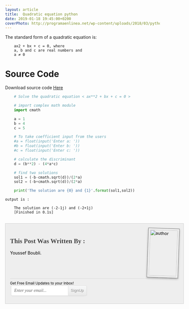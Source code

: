 ```yaml
---
layout: article
title:  Quadratic equation python
date: 2019-01-18 19:45:00+0200
coverPhoto: http://programaenlinea.net/wp-content/uploads/2018/03/python-Webinar.jpg
---
```


The standard form of a quadratic equation is:


```text
	ax2 + bx + c = 0, where
	a, b and c are real numbers and
	a ≠ 0
```
# Source Code
Download source code [Here](https://raw.githubusercontent.com/boubli/Youssef-Boubli/gh-pages/source%20code/Quadratic%20Equation.py)

```python
	# Solve the quadratic equation < ax**2 + bx + c = 0 >

	# import complex math module
	import cmath

	a = 1
	b = 4
	c = 5

	# To take coefficient input from the users
	#a = float(input('Enter a: ')) 
	#b = float(input('Enter b: ')) 
	#c = float(input('Enter c: ')) 

	# calculate the discriminant
	d = (b**2) - (4*a*c)

	# find two solutions
	sol1 = (-b-cmath.sqrt(d))/(2*a)
	sol2 = (-b+cmath.sqrt(d))/(2*a)

	print('The solution are {0} and {1}'.format(sol1,sol2))
```


`output is :`

```text
	The solution are (-2-1j) and (-2+1j)
	[Finished in 0.1s]
```


<style type="text/css">
	/* This widget was published by AllBloggerTricks.com */

.abt-author_info{
float:left;
width:550px;
padding:15px;
border:1px solid #ccc;
margin-bottom:15px;
margin-top:15px;
background:#eee;color:#000;
}
.abt-author_info:hover{
background:#eee;
border:1px solid #ccc;
-webkit-box-shadow:0px 0px 10px  rgba(0, 0, 0, .3);
-moz-box-shadow:0px 0px 10px  rgba(0, 0, 0, .3);
box-shadow:0px 0px 10px  rgba(0, 0, 0, .3);
}
.abt-author_info h3{
color:#000;
margin-bottom:10px;
}
.abt-author_info h3:hover{
border : 1px solid #EEEEEE;
-webkit-box-shadow:0px 0px 10px  rgba(0, 0, 0, .3);
-moz-box-shadow:0px 0px 10px  rgba(0, 0, 0, .3);
box-shadow:0px 0px 10px  rgba(0, 0, 0, .3);
}
.abt-author_photo{
float:right;
margin:0 0 0 10px;
}
.abt-author_photo img{
border:1px solid #666;
-webkit-transition:-webkit-transform .15s linear;
-moz-transition:-moz-transform .15s linear;
-o-transition:-o-transform .15s linear;transition:transform .15s linear;
-webkit-box-shadow:0 3px 6px rgba(0,0,0,.25);
-moz-box-shadow:0 3px 6px rgba(0,0,0,.25);
box-shadow:0 3px 6px rgba(0,0,0,.25);
padding:5px 5px 5px 5px;-webkit-transform:rotate(+2deg);
-moz-transform:rotate(+2deg);-ms-transform:rotate(+2deg);
-o-transform:rotate(+2deg);transform:rotate(+2deg);float:left;
}
.abt-author_photo img:hover{
background:#FFFFFF;
border : 1px solid #EEEEEE;
-webkit-box-shadow:0px 0px 10px  rgba(0, 0, 0, .3);
-moz-box-shadow:0px 0px 10px  rgba(0, 0, 0, .3);
box-shadow:0px 0px 10px  rgba(0, 0, 0, .3);
-webkit-transform:rotate(-1deg);
-moz-transform:rotate(-1deg);
-ms-transform:rotate(-1deg);
-o-transform:rotate(-1deg);
transform:rotate(-1deg);
}
ul.abt-social{
list-style:none;
margin:10px;
overflow:hidden;
}
.abt-social li{
float:right;
background:none !important;
padding:0 !important;
margin:0 8px;
}
.abt-social li a{
display:block;
width:40px;
height:40px;
background:url("https://2.bp.blogspot.com/-IMM_B7aaLQA/T7ObAft4GbI/AAAAAAAADN0/mT6xK72Xe9I/s1600/social.png") no-repeat transparent;
text-indent:-99999em !important;
}
.abt-social li a:hover{
padding:0 !important;
}
.abt-social li.rssicon a{
background-position:0 0;
}
.abt-social li.twicon a{
background-position:-50px 0;
}
.abt-social li.fbicon a{
background-position:-100px 0;
}
.abt-social li.gicon a{
background-position:-150px 0;
}
.abt-social li.rssicon a:hover{
background-position:0 -50px;
}
.abt-social li.twicon a:hover{
background-position:-50px -50px;
}
.abt-social li.fbicon a:hover{
background-position:-100px -50px;
}
.abt-social li.gicon a:hover{
background-position:-150px -50px;
}
.abt-linediv{
margin-top:25px;
height:0px;
clear:both;
display:block;
border-top:1px solid #fefefe;
border-bottom:1px solid #CCCCCC;
}
.abt-emailbutton{
background:#f7f8f9;
background:-webkit-gradient(linear,left top,left bottom,color-stop(#f7f8f9,0),color-stop(#e9e9e9,1));
background:-webkit-linear-gradient(top, #f7f8f9 0%, #e9e9e9 100%);
background:-moz-linear-gradient(top, #f7f8f9 0%, #e9e9e9 100%);
background:-o-linear-gradient(top, #f7f8f9 0%, #e9e9e9 100%);
background:linear-gradient(top, #f7f8f9 0%, #e9e9e9 100%);
filter:progid:DXImageTransform.Microsoft.gradient( startColorstr='#f7f8f9', endColorstr='#e9e9e9',GradientType=0 );
border:1px solid #ddd;
-webkit-border-radius:4px;
-moz-border-radius:4px;
border-radius:4px;
padding:6px 12px;
margin:0;-webkit-box-shadow:0 1px 0 #f9f9f9 inset, 1px 1px 1px rgba(223,223,223,0.4);
-moz-box-shadow:0 1px 0 #f9f9f9 inset, 1px 1px 1px rgba(223,223,223,0.4);box-shadow:0 1px 0 #f9f9f9 inset, 1px 1px 1px rgba(223,223,223,0.4);
color:#888;
text-shadow:0 1px 0 #fff;
line-height:1.2;
cursor:pointer;
font-size:13px;
}
.abt-emailbutton:hover{
background:#f1f1f1;
background:-webkit-gradient(linear,left top,left bottom,color-stop(#f1f1f1,0),color-stop(#e0e0e0,1));
background:-webkit-linear-gradient(top, #f1f1f1 0%, #e0e0e0 100%);
background:-moz-linear-gradient(top, #f1f1f1 0%, #e0e0e0 100%);
background:-o-linear-gradient(top, #f1f1f1 0%, #e0e0e0 100%);
background:linear-gradient(top, #f1f1f1 0%, #e0e0e0 100%);filter:progid:DXImageTransform.Microsoft.gradient( startColorstr='#f1f1f1', endColorstr='#e0e0e0',GradientType=0 );
text-decoration:none !important;
}
.abt-email{
clear:both;
width:250px;
margin:10px 0;
float:left;
}
.abt-emailform{
position:relative;
width:250px;
margin:0 auto;
}
.abt-emailinput{
width:200px;
height:18px;
margin:0 auto;
padding:8px 40px 8px 10px;border:1px solid #ddd;
-webkit-border-radius:4px;-moz-border-radius:4px;
border-radius:4px;font-family:georgia;
font-style:italic;
-webkit-box-shadow:1px 1px 2px #dfdfdf;
-moz-box-shadow:1px 1px 2px #dfdfdf;
box-shadow:1px 1px 2px #dfdfdf;
font-size:14px;color:#666;
}
.abt-emailbutton{
-webkit-border-top-right-radius:4px;
-webkit-border-bottom-right-radius:4px;
-moz-border-radius-topright:4px;
-moz-border-radius-bottomright:4px;
border-top-right-radius:4px;
border-bottom-right-radius:4px;
-webkit-border-top-left-radius:0px;
-webkit-border-bottom-left-radius:0px;
-moz-border-radius-topleft:0px;
-moz-border-radius-bottomleft:0px;
border-top-left-radius:0px;border-bottom-left-radius:0px;
padding:9px;
position:absolute;
right:-2px;
top:0;
display:block;
line-height:16px;
}
.abt-emailbutton{
padding:8px !important;
}
.abt-emailform, .abt-emailinput{
width:98% !important;
-webkit-box-sizing:border-box;
-moz-box-sizing:border-box;
box-sizing:border-box;
height:auto;
}

/* This widget was published by AllBloggerTricks.com */
</style>

<div class='abt-author_info'>
<div class='abt-author_photo'>
<img alt='author' height='150' src='https://avatars0.githubusercontent.com/u/26576840?s=460&v=4' width='90'/>
</div>
<h2 style='color:#444;font-family:verdana;text-shadow: 3px 3px 3px 3px #ABABAB;'>This Post Was Written By :</h2>
<p>Youssef Boubli.</p>
<div class='abt-linediv'/>
<div class='abt-email'>
<small style='text-align:center;'>Get Free Email Updates to your Inbox!</small>
<form action='https://feedburner.google.com/fb/a/mailverify' class='abt-emailform' method='post' onsubmit='window.open(&apos;https://feedburner.google.com/fb/a/mailverify?uri=FeedUsername&apos;, &apos;popupwindow&apos;, &apos;scrollbars=yes,width=550,height=520&apos;);return true' target='popupwindow'>
<input name='uri' type='hidden' value='FeedUsername'/>
<input name='loc' type='hidden' value='en_US'/>
<input class='abt-emailinput' name='email' onblur='if (this.value == &quot;&quot;) {this.value = &quot;Enter your email...&quot;;}' onfocus='if (this.value == &quot;Enter your email...&quot;) {this.value = &quot;&quot;}' type='text' value='Enter your email...'/>
 <input class='abt-emailbutton' title='' type='submit' value='SignUp'/>
</form>
</div>
<ul class='abt-social'>
<li class='rssicon'>
<a href='http://feeds.feedburner.com/'>Rss</a>
</li><li class='twicon'>
<a href='https://twitter.com/youssf_vlog'>Twitter</a>
</li><li class='fbicon'>
<a href='https://facebook.com/boubli.programmer'>Facebook</a>
</li><li class='gicon'>
<a href='https://plus.google.com/'>Google +</a>
</li>
</ul>
</div>